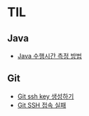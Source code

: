 # TIL

## Java

- [Java 수행시간 측정 방법](https://github.com/sandropark/TIL/blob/main/Java%20%EC%88%98%ED%96%89%EC%8B%9C%EA%B0%84%20%EC%B8%A1%EC%A0%95%20%EB%B0%A9%EB%B2%95.md)

## Git

- [Git ssh key 생성하기](https://github.com/sandropark/TIL/blob/main/Git%20ssh%20key%20%EC%83%9D%EC%84%B1%ED%95%98%EA%B8%B0.md)
- [Git SSH 접속 실패](https://github.com/sandropark/TIL/blob/main/Git%20SSH%20%EC%A0%91%EC%86%8D%20%EC%8B%A4%ED%8C%A8.md)
